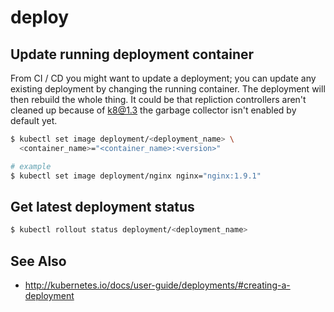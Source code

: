 # deploy

## Update running deployment container
From CI / CD you might want to update a deployment; you can update any existing
deployment by changing the running container. The deployment will then rebuild
the whole thing. It could be that repliction controllers aren't cleaned up
because of k8@1.3 the garbage collector isn't enabled by default yet.
```sh
$ kubectl set image deployment/<deployment_name> \
  <container_name>="<container_name>:<version>"

# example
$ kubectl set image deployment/nginx nginx="nginx:1.9.1"
```

## Get latest deployment status
```sh
$ kubectl rollout status deployment/<deployment_name>
```

## See Also
- http://kubernetes.io/docs/user-guide/deployments/#creating-a-deployment
